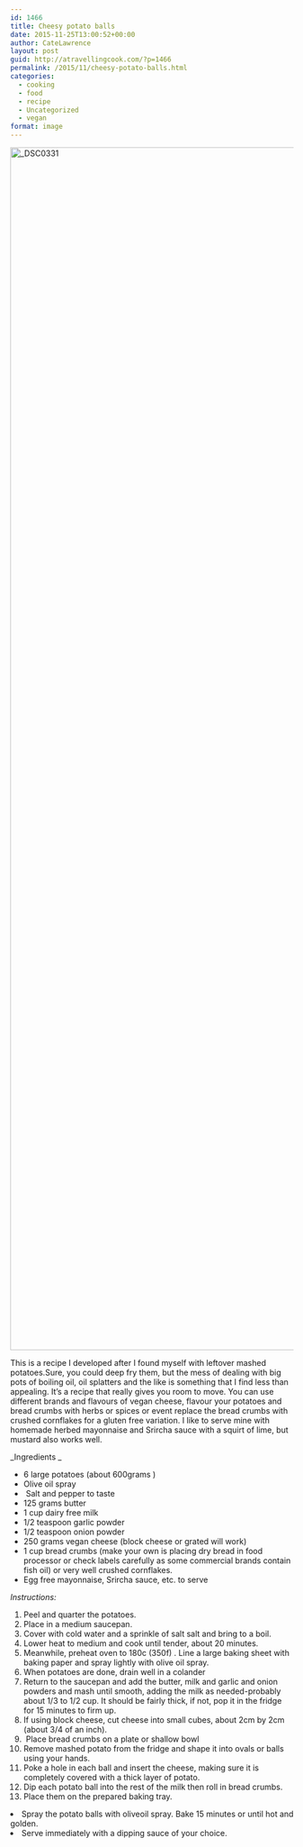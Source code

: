 ```yaml
---
id: 1466
title: Cheesy potato balls
date: 2015-11-25T13:00:52+00:00
author: CateLawrence
layout: post
guid: http://atravellingcook.com/?p=1466
permalink: /2015/11/cheesy-potato-balls.html
categories:
  - cooking
  - food
  - recipe
  - Uncategorized
  - vegan
format: image
---
```


  <a href="atc-migrate/2015/11/DSC0331.jpg"><img class="aligncenter size-full wp-image-1467" src="atc-migrate/2015/11/DSC0331.jpg" alt="_DSC0331" width="1750" height="2136" /></a>



  This is a recipe I developed after I found myself with leftover mashed potatoes.Sure, you could deep fry them, but the mess of dealing with big pots of boiling oil, oil splatters and the like is something that I find less than appealing. It’s a recipe that really gives you room to move. You can use different brands and flavours of vegan cheese, flavour your potatoes and bread crumbs with herbs or spices or event replace the bread crumbs with crushed cornflakes for a gluten free variation. I like to serve mine with homemade herbed mayonnaise and Srircha sauce with a squirt of lime, but mustard also works well.



  


_Ingredients _

  * 6 large potatoes (about 600grams )
  * Olive oil spray
  *  Salt and pepper to taste
  * 125 grams butter
  * 1 cup dairy free milk
  * 1/2 teaspoon garlic powder
  * 1/2 teaspoon onion powder
  * 250 grams vegan cheese (block cheese or grated will work)
  * 1 cup bread crumbs (make your own is placing dry bread in food processor or check labels carefully as some commercial brands contain fish oil) or very well crushed cornflakes.
  * Egg free mayonnaise, Srircha sauce, etc. to serve

_Instructions:_

  1. Peel and quarter the potatoes.
  2. Place in a medium saucepan.
  3. Cover with cold water and a sprinkle of salt salt and bring to a boil.
  4. Lower heat to medium and cook until tender, about 20 minutes.
  5. Meanwhile, preheat oven to 180c (350f) . Line a large baking sheet with baking paper and spray lightly with olive oil spray.
  6. When potatoes are done, drain well in a colander
  7. Return to the saucepan and add the butter, milk and garlic and onion powders and mash until smooth, adding the milk as needed-probably about 1/3 to 1/2 cup. It should be fairly thick, if not, pop it in the fridge for 15 minutes to firm up.
  8. If using block cheese, cut cheese into small cubes, about 2cm by 2cm (about 3/4 of an inch).
  9.  Place bread crumbs on a plate or shallow bowl
 10. Remove mashed potato from the fridge and shape it into ovals or balls using your hands.
 11. Poke a hole in each ball and insert the cheese, making sure it is completely covered with a thick layer of potato.
 12. Dip each potato ball into the rest of the milk then roll in bread crumbs.
 13. Place them on the prepared baking tray.
<li class="p2">
  Spray the potato balls with oliveoil spray. Bake 15 minutes or until hot and golden.
</li>
<li class="p2">
  Serve immediately with a dipping sauce of your choice.&nbsp;
</li>